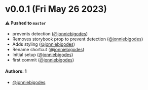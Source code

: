 # v0.0.1 (Fri May 26 2023)

#### ⚠️ Pushed to `master`

- prevents detection ([@jonniebigodes](https://github.com/jonniebigodes))
- Removes storybook prop to prevent detection ([@jonniebigodes](https://github.com/jonniebigodes))
- Adds styling ([@jonniebigodes](https://github.com/jonniebigodes))
- Rename shortcut ([@jonniebigodes](https://github.com/jonniebigodes))
- Initial setup ([@jonniebigodes](https://github.com/jonniebigodes))
- first commit ([@jonniebigodes](https://github.com/jonniebigodes))

#### Authors: 1

- [@jonniebigodes](https://github.com/jonniebigodes)

